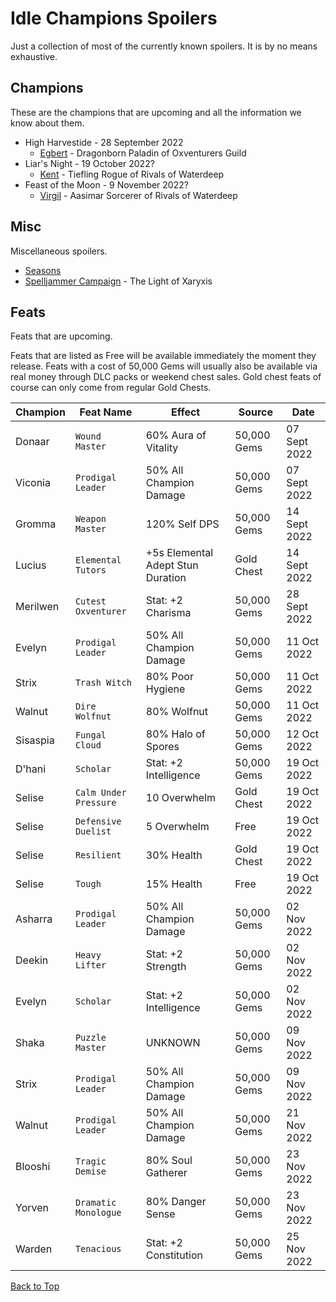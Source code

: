 # Idle Champions Spoilers
Just a collection of most of the currently known spoilers. It is by no means exhaustive.

## Champions
These are the champions that are upcoming and all the information we know about them.

* High Harvestide - 28 September 2022
  * [Egbert](egbert.md) - Dragonborn Paladin of Oxventurers Guild
* Liar's Night - 19 October 2022?
  * [Kent](kent.md) - Tiefling Rogue of Rivals of Waterdeep
* Feast of the Moon - 9 November 2022?
  * [Virgil](virgil.md) - Aasimar Sorcerer of Rivals of Waterdeep

## Misc
Miscellaneous spoilers.

* [Seasons](seasons.md)
* [Spelljammer Campaign](spelljammer.md) - The Light of Xaryxis

## Feats
Feats that are upcoming.

Feats that are listed as Free will be available immediately the moment they release. Feats with a cost of 50,000 Gems will usually also be available via real money through DLC packs or weekend chest sales. Gold chest feats of course can only come from regular Gold Chests.

| Champion | Feat Name | Effect | Source | Date |
|---|---|---|---|---|
| Donaar | `Wound Master` | 60% Aura of Vitality | 50,000 Gems | 07 Sept 2022 |
| Viconia | `Prodigal Leader` | 50% All Champion Damage | 50,000 Gems | 07 Sept 2022 |
| Gromma | `Weapon Master` | 120% Self DPS | 50,000 Gems | 14 Sept 2022 |
| Lucius | `Elemental Tutors` | +5s Elemental Adept Stun Duration | Gold Chest | 14 Sept 2022 |
| Merilwen | `Cutest Oxventurer` | Stat: +2 Charisma | 50,000 Gems | 28 Sept 2022 |
| Evelyn | `Prodigal Leader` | 50% All Champion Damage | 50,000 Gems | 11 Oct 2022 |
| Strix | `Trash Witch` | 80% Poor Hygiene | 50,000 Gems | 11 Oct 2022 |
| Walnut | `Dire Wolfnut` | 80% Wolfnut | 50,000 Gems | 11 Oct 2022 |
| Sisaspia | `Fungal Cloud` | 80% Halo of Spores | 50,000 Gems | 12 Oct 2022 |
| D'hani | `Scholar` | Stat: +2 Intelligence | 50,000 Gems | 19 Oct 2022 |
| Selise | `Calm Under Pressure` | 10 Overwhelm | Gold Chest | 19 Oct 2022 |
| Selise | `Defensive Duelist` | 5 Overwhelm | Free | 19 Oct 2022 |
| Selise | `Resilient` | 30% Health | Gold Chest | 19 Oct 2022 |
| Selise | `Tough` | 15% Health | Free | 19 Oct 2022 |
| Asharra | `Prodigal Leader` | 50% All Champion Damage | 50,000 Gems | 02 Nov 2022 |
| Deekin | `Heavy Lifter` | Stat: +2 Strength | 50,000 Gems | 02 Nov 2022 |
| Evelyn | `Scholar` | Stat: +2 Intelligence | 50,000 Gems | 02 Nov 2022 |
| Shaka | `Puzzle Master` | UNKNOWN | 50,000 Gems | 09 Nov 2022 |
| Strix | `Prodigal Leader` | 50% All Champion Damage | 50,000 Gems | 09 Nov 2022 |
| Walnut | `Prodigal Leader` | 50% All Champion Damage | 50,000 Gems | 21 Nov 2022 |
| Blooshi | `Tragic Demise` | 80% Soul Gatherer | 50,000 Gems | 23 Nov 2022 |
| Yorven | `Dramatic Monologue` | 80% Danger Sense | 50,000 Gems | 23 Nov 2022 |
| Warden | `Tenacious` | Stat: +2 Constitution | 50,000 Gems | 25 Nov 2022 |

[Back to Top](#top)
